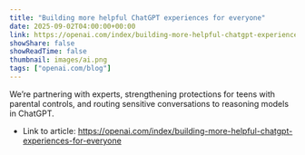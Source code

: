 ```yaml
---
title: "Building more helpful ChatGPT experiences for everyone"
date: 2025-09-02T04:00:00+00:00
link: https://openai.com/index/building-more-helpful-chatgpt-experiences-for-everyone
showShare: false
showReadTime: false
thumbnail: images/ai.png
tags: ["openai.com/blog"]
---
```

We’re partnering with experts, strengthening protections for teens with parental controls, and routing sensitive conversations to reasoning models in ChatGPT.

- Link to article: https://openai.com/index/building-more-helpful-chatgpt-experiences-for-everyone